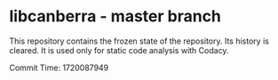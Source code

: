 # libcanberra - master branch

This repository contains the frozen state of the repository.
Its history is cleared. It is used only for static code
analysis with Codacy.

Commit Time: 1720087949